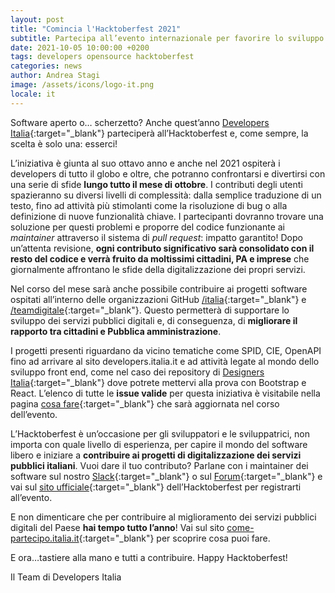 ```yaml
---
layout: post
title: "Comincia l'Hacktoberfest 2021"
subtitle: Partecipa all’evento internazionale per favorire lo sviluppo di software open source. Developers Italia ci sarà!
date: 2021-10-05 10:00:00 +0200
tags: developers opensource hacktoberfest
categories: news
author: Andrea Stagi
image: /assets/icons/logo-it.png
locale: it
---
```


Software aperto o… scherzetto? Anche quest’anno [Developers Italia](https://hacktoberfest.digitalocean.com/){:target="_blank"} parteciperà all’Hacktoberfest e, come sempre, la scelta è solo una: esserci! 

L’iniziativa è giunta al suo ottavo anno e anche nel 2021 ospiterà i developers di tutto il globo e oltre, che potranno confrontarsi e divertirsi con una serie di sfide **lungo tutto il mese di ottobre**. I contributi degli utenti spazieranno su diversi livelli di complessità: dalla semplice traduzione di un testo, fino ad attività più stimolanti come la risoluzione di bug o alla definizione di nuove funzionalità chiave. I partecipanti dovranno trovare una soluzione per questi problemi e proporre del codice funzionante ai *maintainer* attraverso il sistema di *pull request*: impatto garantito! Dopo un’attenta revisione, **ogni contributo significativo sarà consolidato con il resto del codice e verrà fruito da moltissimi cittadini, PA e imprese** che giornalmente affrontano le sfide della digitalizzazione dei propri servizi.

Nel corso del mese sarà anche possibile contribuire ai progetti software ospitati all’interno delle organizzazioni GitHub [/italia](https://github.com/italia){:target="_blank"} e [/teamdigitale](https://github.com/teamdigitale){:target="_blank"}. Questo permetterà di supportare lo sviluppo dei servizi pubblici digitali e, di conseguenza, di **migliorare il rapporto tra cittadini e Pubblica amministrazione**.

I progetti presenti riguardano da vicino tematiche come SPID, CIE, OpenAPI fino ad arrivare al sito developers.italia.it e ad attività legate al mondo dello sviluppo front end, come nel caso dei repository di [Designers Italia](https://designers.italia.it/){:target="_blank"} dove potrete mettervi alla prova con Bootstrap e React. L’elenco di tutte le **issue valide** per questa iniziativa è visitabile nella pagina [cosa fare](https://developers.italia.it/it/cosa-fare?type=Hacktoberfest){:target="_blank"} che sarà aggiornata nel corso dell’evento.

L’Hacktoberfest è un’occasione per gli sviluppatori e le sviluppatrici, non importa con quale livello di esperienza, per capire il mondo del software libero e iniziare a **contribuire ai progetti di digitalizzazione dei servizi pubblici italiani**. Vuoi dare il tuo contributo? Parlane con i maintainer dei software sul nostro [Slack](https://slack.developers.italia.it/){:target="_blank"} o sul [Forum](https://forum.italia.it/){:target="_blank"} e vai sul [sito ufficiale](https://hacktoberfest.digitalocean.com/){:target="_blank"} dell’Hacktoberfest per registrarti all’evento. 

E non dimenticare che per contribuire al miglioramento dei servizi pubblici digitali del Paese **hai tempo tutto l’anno**! Vai sul sito [come-partecipo.italia.it](https://come-partecipo.italia.it/){:target="_blank"} per scoprire cosa puoi fare.

E ora…tastiere alla mano e tutti a contribuire. Happy Hacktoberfest!
 
 
Il Team di Developers Italia
